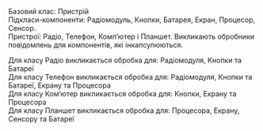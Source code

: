 Базовий клас: Пристрій<br />
Підкласи-компоненти: Радіомодуль, Кнопки, Батарея, Екран, Процесор, Сенсор.<br />
Пристрої: Радіо, Телефон, Компʼютер і Планшет. Викликають обробники повідомлень для компонентів, які інкапсулюються. <br />

Для класу Радіо викликається обробка для: Радіомодуля, Кнопки та Батареї <br />
Для класу Телефон викликається обробка для: Радіомодуля, Кнопки та Батареї, Екрану та Процесора<br />
Для класу Комʼютер викликається обробка для: Кнопки, Екрану та Процесора<br />
Для класу Планшет викликається обробка для: Процесора, Екрану, Сенсору та Батареї<br />

